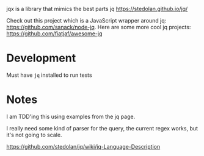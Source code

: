 jqx is a library that mimics the best parts jq https://stedolan.github.io/jq/

Check out this project which is a JavaScript wrapper around jq: https://github.com/sanack/node-jq. Here are some more cool jq projects: https://github.com/fiatjaf/awesome-jq

Development
===========
Must have `jq` installed to run tests

Notes
=====
I am TDD'ing this using examples from the jq page.

I really need some kind of parser for the query, the current regex works, but it's not going to scale.

https://github.com/stedolan/jq/wiki/jq-Language-Description
